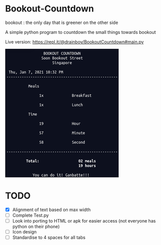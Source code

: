 # Bookout-Countdown

bookout
: the only day that is greener on the other side

A simple python program to countdown the small things towards bookout

Live version: https://repl.it/@drainboy/BookoutCountdown#main.py

![example of program output](terminal_output.png)


# TODO
- [x] Alignment of text based on max width
- [ ] Complete Test.py
- [ ] Look into porting to HTML or apk for easier access (not everyone has python on their phone)
- [ ] Icon design
- [ ] Standardise to 4 spaces for all tabs
